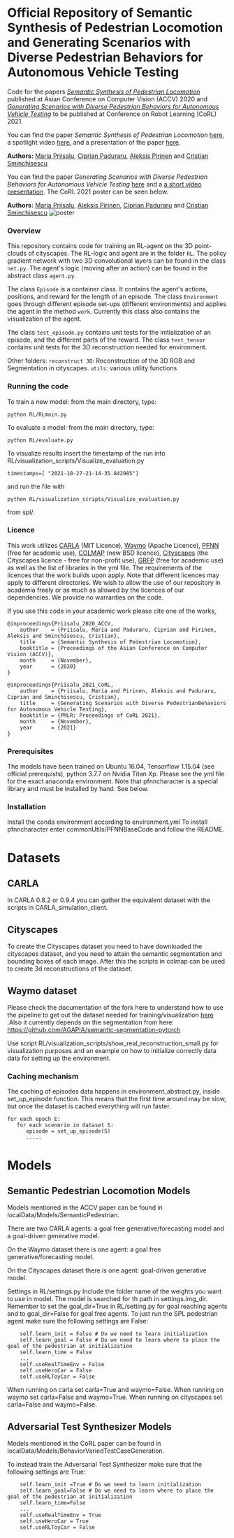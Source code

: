 # Official Repository of Semantic Synthesis of Pedestrian Locomotion and Generating Scenarios with Diverse Pedestrian Behaviors for Autonomous Vehicle Testing #

Code for the papers [_Semantic Synthesis of Pedestrian Locomotion_](https://openaccess.thecvf.com/content/ACCV2020/html/Priisalu_Semantic_Synthesis_of_Pedestrian_Locomotion_ACCV_2020_paper.html) published at Asian Conference on Computer Vision (ACCV) 2020 
and [_Generating Scenarios with Diverse Pedestrian Behaviors for Autonomous Vehicle Testing_](https://openreview.net/forum?id=HTfApPeT4DZ) to be published at Conference on Robot Learning (CoRL) 2021. 

You can find the paper _Semantic Synthesis of Pedestrian Locomotion_ [here](https://openaccess.thecvf.com/content/ACCV2020/html/Priisalu_Semantic_Synthesis_of_Pedestrian_Locomotion_ACCV_2020_paper.html), a spotlight video [here](https://youtu.be/xRdbkPtF7SU), and a presentation of the paper [here](https://accv2020.github.io/miniconf/poster_246.html).

**Authors:** [Maria Priisalu](http://www.maths.lth.se/sminchisescu/research/profile/7/maria-priisalu), [Ciprian Paduraru](https://scholar.google.com/citations?user=EaAekU4AAAAJ&hl=en), [Aleksis Pirinen](https://www.ri.se/en/person/aleksis-pirinen) and [Cristian Sminchisescu](http://www.maths.lth.se/sminchisescu/)

You can find the paper _Generating Scenarios with Diverse Pedestrian Behaviors for Autonomous Vehicle Testing_ [here](https://openreview.net/forum?id=HTfApPeT4DZ) and a [a short video presentation](https://youtu.be/Wpa4P0X17MI). The CoRL 2021 poster can be seen below.

**Authors:** [Maria Priisalu](http://www.maths.lth.se/sminchisescu/research/profile/7/maria-priisalu), [Aleksis Pirinen](https://www.ri.se/en/person/aleksis-pirinen), [Ciprian Paduraru](https://scholar.google.com/citations?user=EaAekU4AAAAJ&hl=en) and [Cristian Sminchisescu](http://www.maths.lth.se/sminchisescu/)
![poster](https://github.com/MariaPriisalu/spl/blob/master/Corl-poster-final.png?raw=true)

### Overview
This repository contains code for training an RL-agent on the 3D point-clouds of cityscapes.
The RL-logic and agent are in the folder `RL`.
The policy gradient network with two 3D convolutional layers can be found in the class `net.py`.
The agent's logic (moving after an action) can be found in the abstract class `agent.py`.


The class `Episode` is a container class. It contains the agent's actions, positions, and reward for the length of an episode.
The class `Environment` goes through different episode set-ups (different environments) and applies the agent in the method `work`.
Currently this class also contains the visualization of the agent.

The class `test_episode.py` contains unit tests for the initialization of an episode, and the different parts of the reward.
The class `test_tensor` contains unit tests for the 3D reconstruction needed for environment.

Other folders:
 `reconstruct 3D`: Reconstruction of the 3D RGB and Segmentation in cityscapes.
 `utils`: various utility functions

### Running the code

To train a new model: from the main directory, type:
```
python RL/RLmain.py
```
To evaluate a model: from the main directory, type:
```
python RL/evaluate.py
```

To visualize results insert the timestamp of the run into RL/visualization_scripts/Visualize_evaluation.py
```
timestamps=[ "2021-10-27-21-14-35.842985"]
```
and run the file with 
```
python RL/visualization_scripts/Visualize_evaluation.py
```
from spl/.

### Licence
This work utilizes [CARLA](https://github.com/carla-simulator/carla) (MIT Licence), [Waymo](https://github.com/waymo-research/waymo-open-dataset) (Apache Licence), [PFNN](https://github.com/sreyafrancis/PFNN) (free for academic use), [COLMAP](https://colmap.github.io/license.html) (new BSD licence), [Cityscapes](https://github.com/mcordts/cityscapesScripts) (the Cityscapes licence - free for non-profit use), [GRFP](https://github.com/D-Nilsson/GRFP) (free for academic use) as well as the list of libraries in the yml file. 
The requirements of the licences that the work builds upon apply. Note that different licences may apply to different directories. We wish to allow the use of our repository in academia freely or as much as allowed by the licences of our dependencies. We provide no warranties on the code.


If you use this code in your academic work please cite one of the works,
```
@inproceedings{Priisalu_2020_ACCV,
    author    = {Priisalu, Maria and Paduraru, Ciprian and Pirinen, Aleksis and Sminchisescu, Cristian},
    title     = {Semantic Synthesis of Pedestrian Locomotion},
    booktitle = {Proceedings of the Asian Conference on Computer Vision (ACCV)},
    month     = {November},
    year      = {2020}
}
```
```
@inproceedings{Priisalu_2021_CoRL,
    author    = {Priisalu, Maria and Pirinen, Aleksis and Paduraru, Ciprian and Sminchisescu, Cristian},
    title     = {Generating Scenarios with Diverse PedestrianBehaviors for Autonomous Vehicle Testing},
    booktitle = {PMLR: Proceedings of CoRL 2021},
    month     = {November},
    year      = {2021}
}
```

### Prerequisites
The models have been trained on Ubuntu 16.04, Tensorflow 1.15.04 (see official prerequists), python 3.7.7 on Nvidia Titan Xp.
Please see the yml file for the exact anaconda environment. 
Note that pfnncharacter is a special library and must be installed by hand. See below.

### Installation
Install the conda environment according to environment.yml
To install pfnncharacter enter commonUtils/PFNNBaseCode and follow the README.

# Datasets
## CARLA
In CARLA 0.8.2 or 0.9.4 you can gather the equivalent dataset with the scripts in CARLA_simulation_client.

## Cityscapes
To create the Cityscapes dataset you need to have downloaded the cityscapes dataset, and you need to attain the semantic segmentation and bounding boxes of each image. After this the scripts in colmap can be used to create 3d reconstructions of the dataset.  

## Waymo dataset
Please check the documentation of the fork here to understand how to use the pipeline to get out the dataset needed for training/visualization [here](https://github.com/AGAPIA/waymo-open-dataset) .Also it currently depends on the segmentation from here: https://github.com/AGAPIA/semantic-segmentation-pytorch 

Use script RL/visualization_scripts/show_real_reconstruction_small.py for visualization purposes and an example on how to initialize correctly data data for setting up the environment.
### Caching mechanism
The caching of episodes data happens in environment_abstract.py, inside set_up_episode function. This means that the first time around may be slow, but once the dataset is cached everything will run faster.

```
for each epoch E:
   for each scenerio in dataset S:
      episode = set_up_episode(S)
      .....
```
# Models 
## Semantic Pedestrian Locomotion Models
Models mentioned in the ACCV paper can be found in localData/Models/SemanticPedestrian.

There are two CARLA agents: a goal free generative/forecasting model and a goal-driven generative model.

On the Waymo dataset there is one agent: a goal free generative/forecasting model.

On the Cityscapes dataset there is one agent: goal-driven generative model.


Settings in RL/settings.py
Include the folder name of the weights you want to use in model. The model is searched for th path in settings.img_dir.
Remember to set the goal_dir=True in RL/setting.py for goal reaching agents and to goal_dir=False for goal free agents.
To just run the SPL pedestrian agent make sure the following settings are False: 
```
    self.learn_init = False # Do we need to learn initialization
    self.learn_goal = False # Do we need to learn where to place the goal of the pedestrian at initialization
    self.learn_time = False
    ...
    self.useRealTimeEnv = False
    self.useHeroCar = False
    self.useRLToyCar = False
```
When running on carla set carla=True and waymo=False. 
When running on waymo set carla=False and waymo=True. 
When running on cityscapes set carla=False and waymo=False. 

## Adversarial Test Synthesizer Models
Models mentioned in the CoRL paper can be found in localData/Models/BehaviorVariedTestCaseGeneration.


To instead train the Adversarial Test Synthesizer make sure that the following settings are True:
```    
    self.learn_init =True # Do we need to learn initialization
    self.learn_goal=False # Do we need to learn where to place the goal of the pedestrian at initialization
    self.learn_time=False
    ...
    self.useRealTimeEnv = True
    self.useHeroCar = True
    self.useRLToyCar = False
```


